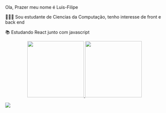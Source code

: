 


Ola, Prazer meu nome é Luis-Filipe

🧑🏿‍💻 Sou estudante de Ciencias da Computação, tenho interesse de front e back end

📚 Estudando React junto com javascript
 





<div align="center">
  <a href="https://github.com/onelouis">
  <img height="180em" src="https://github-readme-stats.vercel.app/api?username=onelouis&show_icons=true&theme=codeSTACKr&include_all_commits=true&count_private=true"/>
  <img height="180em" src="https://github-readme-stats.vercel.app/api/top-langs/?username=onelouis&layout=compact&langs_count=7&theme=codeSTACKr"/>
</div>
<div>

<a href="https://www.linkedin.com/in/luis-filipe-ab3416214" target="_blank"><img src="https://img.shields.io/badge/-LinkedIn-%230077B5?style=for-the-badge&logo=linkedin&logoColor=white" target="_blank"></a>
</div>
